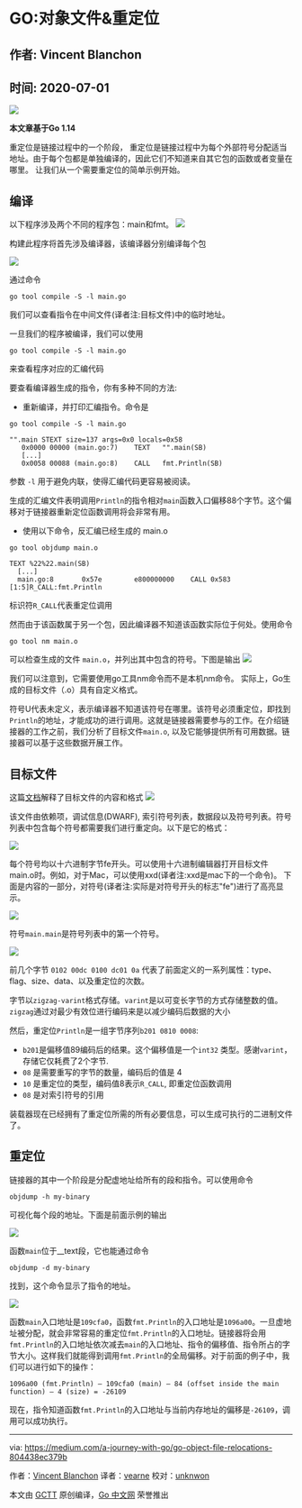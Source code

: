 # GO:对象文件&重定位

## 作者: Vincent Blanchon
## 时间: 2020-07-01
![](https://raw.githubusercontent.com/studygolang/gctt-images2/master/20200701-Go:Object-File%26Relocations/1_HxAju6n33e9Y8AJwMuQL3w.png)

**本文章基于Go 1.14**

重定位是链接过程中的一个阶段，
重定位是链接过程中为每个外部符号分配适当地址。由于每个包都是单独编译的，因此它们不知道来自其它包的函数或者变量在哪里。 让我们从一个需要重定位的简单示例开始。

## 编译
以下程序涉及两个不同的程序包：main和fmt。
![](https://raw.githubusercontent.com/studygolang/gctt-images2/master/20200701-Go:Object-File%26Relocations/1_4_DaAwHmqJbhwP8Tn10Dzg.png)     

构建此程序将首先涉及编译器，该编译器分别编译每个包     

![](https://raw.githubusercontent.com/studygolang/gctt-images2/master/20200701-Go:Object-File%26Relocations/1_4HLpept1qBXFJvL_r4qptQ.png)

通过命令
```
go tool compile -S -l main.go
```
我们可以查看指令在中间文件(译者注:目标文件)中的临时地址。   
    
一旦我们的程序被编译，我们可以使用
```
go tool compile -S -l main.go
```
来查看程序对应的汇编代码

要查看编译器生成的指令，你有多种不同的方法:

* 重新编译，并打印汇编指令。命令是
```
go tool compile -S -l main.go
```
```
"".main STEXT size=137 args=0x0 locals=0x58
   0x0000 00000 (main.go:7)    TEXT   "".main(SB)
   [...]
   0x0058 00088 (main.go:8)    CALL   fmt.Println(SB)
```
参数 `-l` 用于避免内联，使得汇编代码更容易被阅读。

生成的汇编文件表明调用`Println`的指令相对`main`函数入口偏移88个字节。这个偏移对于链接器重新定位函数调用将会非常有用。   

* 使用以下命令，反汇编已经生成的 main.o
```
go tool objdump main.o
```
```
TEXT %22%22.main(SB) 
  [...]
  main.go:8       0x57e        e800000000    CALL 0x583    [1:5]R_CALL:fmt.Println
```
标识符`R_CALL`代表重定位调用    

然而由于该函数属于另一个包，因此编译器不知道该函数实际位于何处。使用命令
```
go tool nm main.o
```
可以检查生成的文件 `main.o`，并列出其中包含的符号。下图是输出
![](https://raw.githubusercontent.com/studygolang/gctt-images2/master/20200701-Go:Object-File%26Relocations/1__cz0Ozr4acR3Sj0GbirP2Q.png)
      
我们可以注意到，它需要使用go工具nm命令而不是本机nm命令。 实际上，Go生成的目标文件（.o）具有自定义格式。    

符号U代表未定义，表示编译器不知道该符号在哪里。该符号必须重定位，即找到`Println`的地址，才能成功的进行调用。这就是链接器需要参与的工作。在介绍链接器的工作之前，我们分析了目标文件`main.o`, 以及它能够提供所有可用数据。链接器可以基于这些数据开展工作。

## 目标文件
这篇[文档](https://golang.org/pkg/cmd/internal/objabi/)解释了目标文件的内容和格式
![](https://raw.githubusercontent.com/studygolang/gctt-images2/master/20200701-Go:Object-File%26Relocations/1_WwlsAnj0J9-dUkvBYWS5sQ.png)

该文件由依赖项，调试信息(DWARF), 索引符号列表，数据段以及符号列表。符号列表中包含每个符号都需要我们进行重定向。以下是它的格式：     

![](https://raw.githubusercontent.com/studygolang/gctt-images2/master/20200701-Go:Object-File%26Relocations/1_so340hPaauZOPChu3tvSCA.png)     

每个符号均以十六进制字节fe开头。可以使用十六进制编辑器打开目标文件main.o时。例如，对于Mac，可以使用xxd(译者注:xxd是mac下的一个命令)。 下面是内容的一部分，对符号(译者注:实际是对符号开头的标志"fe")进行了高亮显示。     

![](https://raw.githubusercontent.com/studygolang/gctt-images2/master/20200701-Go:Object-File%26Relocations/1_PL_o1t7dokehoO3X6rbUaw.png)    

符号`main.main`是符号列表中的第一个符号。   

![](https://raw.githubusercontent.com/studygolang/gctt-images2/master/20200701-Go:Object-File%26Relocations/1_KOng-8Ed1XkprfvxSsqaXg.png)

前几个字节 `0102 00dc 0100 dc01 0a`  代表了前面定义的一系列属性：type、flag、size、data、以及重定位的次数。     

字节以`zigzag-varint`格式存储。`varint`是以可变长字节的方式存储整数的值。 `zigzag`通过对最少有效位进行编码来是以减少编码后数据的大小    

然后，重定位`Println`是一组字节序列`b201 0810 0008`:      

* `b201`是偏移值89编码后的结果。这个偏移值是一个`int32` 类型。感谢`varint`，存储它仅耗费了2个字节.
* `08` 是需要重写的字节的数量，编码后的值是 4
* `10` 是重定位的类型，编码值8表示`R_CALL`, 即重定位函数调用
* `08` 是对索引符号的引用

装载器现在已经拥有了重定位所需的所有必要信息，可以生成可执行的二进制文件了。

## 重定位

链接器的其中一个阶段是分配虚地址给所有的段和指令。可以使用命令
```
objdump -h my-binary
```
可视化每个段的地址。下面是前面示例的输出     

![](https://raw.githubusercontent.com/studygolang/gctt-images2/master/20200701-Go:Object-File%26Relocations/1_JGMu2mnGI-HTp35GHqx3mg.png)
     
函数`main`位于__text段，它也能通过命令
```
objdump -d my-binary
```
找到，这个命令显示了指令的地址。    

![](https://raw.githubusercontent.com/studygolang/gctt-images2/master/20200701-Go:Object-File%26Relocations/1_tZX5Ills5d4Dnk0Z5iZ1pA.png)     

函数`main`入口地址是`109cfa0`，函数`fmt.Println`的入口地址是`1096a00`。一旦虚地址被分配，就会非常容易的重定位`fmt.Println`的入口地址。链接器将会用`fmt.Println`的入口地址依次减去`main`的入口地址、指令的偏移值、指令所占的字节大小。这样我们就能得到调用`fmt.Println`的全局偏移。对于前面的例子中，我们可以进行如下的操作：
```
1096a00 (fmt.Println) — 109cfa0 (main) — 84 (offset inside the main function) — 4 (size) = -26109
```

现在，指令知道函数`fmt.Println`的入口地址与当前内存地址的偏移是`-26109`，调用可以成功执行。

---
via: https://medium.com/a-journey-with-go/go-object-file-relocations-804438ec379b

作者：[Vincent Blanchon](https://medium.com/@blanchon.vincent)
译者：[vearne](https://github.com/vearne)
校对：[unknwon](https://github.com/unknwon)

本文由 [GCTT](https://github.com/studygolang/GCTT) 原创编译，[Go 中文网](https://studygolang.com/) 荣誉推出

